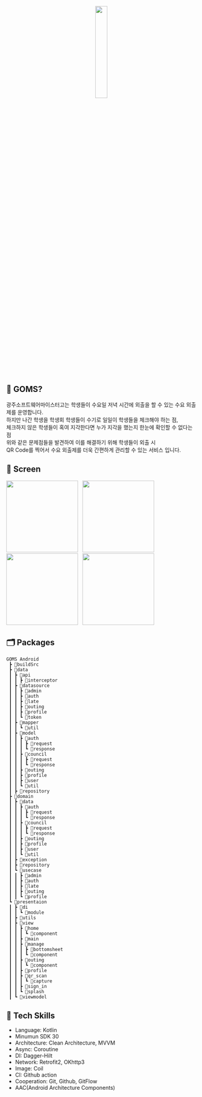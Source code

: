 <p align="center">
 <img src = https://github.com/team-goms/GOMS-Android/assets/84944098/571e4307-0713-4351-83ce-7e055428db46.png width=25% />
</p> 

## 🤔 GOMS?
광주소프트웨어마이스터고는 학생들이 수요일 저녁 시간에 외출을 할 수 있는 수요 외출제를 운영합니다.<br>
하지만 나간 학생을 학생회 학생들이 수기로 일일이 학생들을 체크해야 하는 점,<br> 
체크하지 않은 학생들이 혹여 지각한다면 누가 지각을 했는지 한눈에 확인할 수 없다는 점<br>
위와 같은 문제점들을 발견하여 이를 해결하기 위해 학생들이 외출 시<br>
QR Code를 찍어서 수요 외출제를 더욱 간편하게 관리할 수 있는 서비스 입니다. <br> 

## 📱 Screen
<p>
<img src = https://github.com/team-goms/GOMS-Android/assets/84944098/d3b3cd2f-1233-4abe-9f79-3af32ab36f97.png width=190 /> &nbsp;
<img src = https://github.com/team-goms/GOMS-Android/assets/84944098/d5b743b8-1ed7-4aea-9584-acd4a1cb7a42.png width=190 /> &nbsp;
<img src = https://github.com/team-goms/GOMS-Android/assets/84944098/e7e214bb-e9ba-4ddd-8a65-239f60475c4c.png width=190 /> &nbsp;
<img src = https://github.com/team-goms/GOMS-Android/assets/84944098/46b10027-e535-4808-8359-1d1f3eaf5372.png width=190 />
</p>

## 🗂️ Packages
```
GOMS Android
 ┣ 📂buildSrc
 ┣ 📂data
 ┃ ┣ 📂api
 ┃ ┃ ┣ 📂interceptor
 ┃ ┣ 📂datasource
 ┃ ┃ ┣ 📂admin
 ┃ ┃ ┣ 📂auth
 ┃ ┃ ┣ 📂late
 ┃ ┃ ┣ 📂outing
 ┃ ┃ ┣ 📂profile
 ┃ ┃ ┗ 📂token
 ┃ ┣ 📂mapper
 ┃ ┃ ┗ 📂util
 ┃ ┣ 📂model
 ┃ ┃ ┣ 📂auth
 ┃ ┃ ┃ ┣ 📂request
 ┃ ┃ ┃ ┗ 📂response
 ┃ ┃ ┣ 📂council
 ┃ ┃ ┃ ┣ 📂request
 ┃ ┃ ┃ ┗ 📂response
 ┃ ┃ ┣ 📂outing
 ┃ ┃ ┣ 📂profile
 ┃ ┃ ┣ 📂user
 ┃ ┃ ┗ 📂util
 ┃ ┣ 📂repository
 ┣ 📂domain
 ┃ ┣ 📂data
 ┃ ┃ ┣ 📂auth
 ┃ ┃ ┃ ┣ 📂request
 ┃ ┃ ┃ ┗ 📂response
 ┃ ┃ ┣ 📂council
 ┃ ┃ ┃ ┣ 📂request
 ┃ ┃ ┃ ┗ 📂response
 ┃ ┃ ┣ 📂outing
 ┃ ┃ ┣ 📂profile
 ┃ ┃ ┣ 📂user
 ┃ ┃ ┗ 📂util
 ┃ ┣ 📂exception
 ┃ ┣ 📂repository
 ┃ ┗ 📂usecase
 ┃ ┃ ┣ 📂admin
 ┃ ┃ ┣ 📂auth
 ┃ ┃ ┣ 📂late
 ┃ ┃ ┣ 📂outing
 ┃ ┃ ┗ 📂profile
 ┗ 📂presentaion
 ┃ ┣ 📂di
 ┃ ┃ ┗ 📂module
 ┃ ┣ 📂utils
 ┃ ┣ 📂view
 ┃ ┃ ┣ 📂home
 ┃ ┃ ┃ ┗ 📂component
 ┃ ┃ ┣ 📂main
 ┃ ┃ ┣ 📂manage
 ┃ ┃ ┃ ┣ 📂bottomsheet
 ┃ ┃ ┃ ┗ 📂component
 ┃ ┃ ┣ 📂outing
 ┃ ┃ ┃ ┗ 📂component
 ┃ ┃ ┣ 📂profile
 ┃ ┃ ┣ 📂qr_scan
 ┃ ┃ ┃ ┗ 📂capture
 ┃ ┃ ┣ 📂sign_in
 ┃ ┃ ┗ 📂splash 
 ┃ ┗ 📂viewmodel
```

## :rocket: Tech Skills
- Language: Kotlin
- Minumun SDK 30
- Architecture: Clean Architecture, MVVM
- Async: Coroutine
- DI: Dagger-Hilt
- Network: Retrofit2, OKhttp3
- Image: Coil
- CI: Github action
- Cooperation: Git, Github, GitFlow
- AAC(Android Architecture Components)

